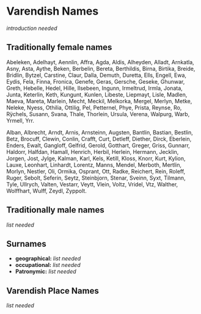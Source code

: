 # Varendish Names

*introduction needed*

## Traditionally female names


Abeleken, Adelhayt, Aennlin, Affra, Agda, Aldis, Alheyden, Alladt, Arnkatla, Asny, Asta, Aythe, Beken, Berbelin, Bereta, Berthildis, Birna, Birtika, Breide, Bridlin, Bytzel,
Carstine, Claur, Dalla, Demuth, Duretta, Ells, Engell, Ewa, Eydis, Fela, Finna, Fronica, Genefe, Geras, Gersche, Geseke, Ghunwar, Greth, Hebelle, Hedel, Hille, Ilsebeen,
Ingunn, Irmeltrud, Irmla, Jonata, Junta, Keterlin, Keth, Kungunt, Kunlen, Libeste, Liepmayt, Lisle, Madlen, Maeva, Mareta, Marlein, Mecht, Meckil, Melkorka, Mergel,
Merlyn, Metke, Neleke, Nyess, Othilia, Ottilig, Pel, Petternel, Phye, Prista, Reynse, Ro, Rÿchels, Susann, Svana, Thale, Thorlein, Ursula, Verena, Walpurg, Warb, Yrmell, Yrr.

Alban, Albrecht, Arndt, Arnis, Arnsteinn, Augsten, Bantlin, Bastian, Bestlin, Betz, Brocuff, Clewin, Conlin, Crafft, Curt, Detleff, Diether, Dirck, Eberlein, Enders, Ewalt,
Gangloff, Gelfrid, Gerold, Gotthart, Greger, Griss, Gunnarr, Haldorr, Halfdan, Hamall, Henrich, Herbil, Herlein, Hermann, Jecklin, Jorgen, Jost, Jylge, Kalman, Karl, Kels,
Ketill, Kloss, Knorr, Kurt, Kylion, Lauxe, Leonhart, Linhardt, Lorentz, Manns, Mendel, Merboth, Mertlin, Morlyn, Nestler, Oli, Ormika, Osprant, Ott, Radke, Reichert, Rein,
Roleff, Ruger, Sebolt, Seferin, Seytz, Steinbjorn, Stenar, Sveinn, Syxt, Tilmann, Tyle, Ullrych, Valten, Vestarr, Veytt, Vlein, Voltz, Vridel, Vtz, Walther, Wolffhart, Wulff,
Zeydl, Zyppolt.

## Traditionally male names

*list needed*

## Surnames

- **geographical:** *list needed*
- **occupational:** *list needed*
- **Patronymic:** *list needed*

## Varendish Place Names

*list needed*

